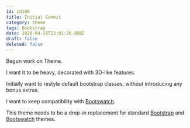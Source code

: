 ```yaml
---
id: id109
title: Initial Commit
category: theme
tags: Bootstrap
date: 2020-04-15T13:01:26.880Z
draft: false
deleted: false
---
```


Begun work on Theme.

I want it to be heavy, decorated with 3D-like features.

Initially want to restyle default bootstrap classes, without introducing any bonus extras.

I want to keep compatibility with [Bootswatch][1].

This theme needs to be a drop-in replacement for standard [Bootstrap][2] and [Bootswatch][3] themes.

[1]: https://github.com/thomaspark/bootswatch/
[2]: https://getbootstrap.com/
[3]: https://github.com/thomaspark/bootswatch/
